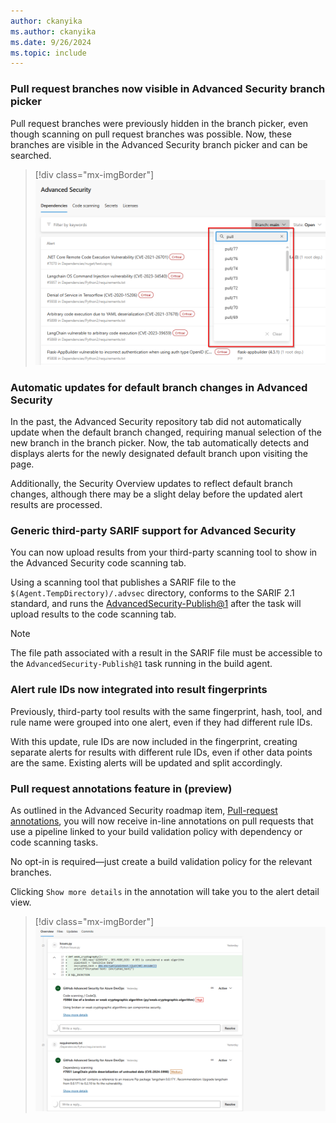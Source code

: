 ```yaml
---
author: ckanyika
ms.author: ckanyika
ms.date: 9/26/2024
ms.topic: include
---
```


### Pull request branches now visible in Advanced Security branch picker

Pull request branches were previously hidden in the branch picker, even though scanning on pull request branches was possible. Now, these branches are visible in the Advanced Security branch picker and can be searched.

> [!div class="mx-imgBorder"]
> [![Screenshot of Pull request branches.](../../media/245-ghazdo-01.png "Screenshot of Pull request branches")](../../media/245-ghazdo-01.png#lightbox)


### Automatic updates for default branch changes in Advanced Security

In the past, the Advanced Security repository tab did not automatically update when the default branch changed, requiring manual selection of the new branch in the branch picker. Now, the tab automatically detects and displays alerts for the newly designated default branch upon visiting the page.

Additionally, the Security Overview updates to reflect default branch changes, although there may be a slight delay before the updated alert results are processed.

### Generic third-party SARIF support for Advanced Security 

You can now upload results from your third-party scanning tool to show in the Advanced Security code scanning tab. 

Using a scanning tool that publishes a SARIF file to the `$(Agent.TempDirectory)/.advsec` directory, conforms to the SARIF 2.1 standard, and runs the [AdvancedSecurity-Publish@1](/azure/devops/pipelines/tasks/reference/advanced-security-publish-v1?view=azure-pipelines) after the task will upload results to the code scanning tab.

> [!NOTE]
> The file path associated with a result in the SARIF file must be accessible to the `AdvancedSecurity-Publish@1` task running in the build agent.

### Alert rule IDs now integrated into result fingerprints 

Previously, third-party tool results with the same fingerprint, hash, tool, and rule name were grouped into one alert, even if they had different rule IDs.

With this update, rule IDs are now included in the fingerprint, creating separate alerts for results with different rule IDs, even if other data points are the same. Existing alerts will be updated and split accordingly.

### Pull request annotations feature in (preview)

As outlined in the Advanced Security roadmap item, [Pull-request annotations](/azure/devops/release-notes/roadmap/2024/ghazdo/pull-request-annotation), you will now receive in-line annotations on pull requests that use a pipeline linked to your build validation policy with dependency or code scanning tasks.

No opt-in is required—just create a build validation policy for the relevant branches.

Clicking `Show more details` in the annotation will take you to the alert detail view.

> [!div class="mx-imgBorder"]
> [![Screenshot of In-line annotations.](../../media/245-ghazdo-02.png "Screenshot of in-line annotations")](../../media/245-ghazdo-02.png#lightbox)

